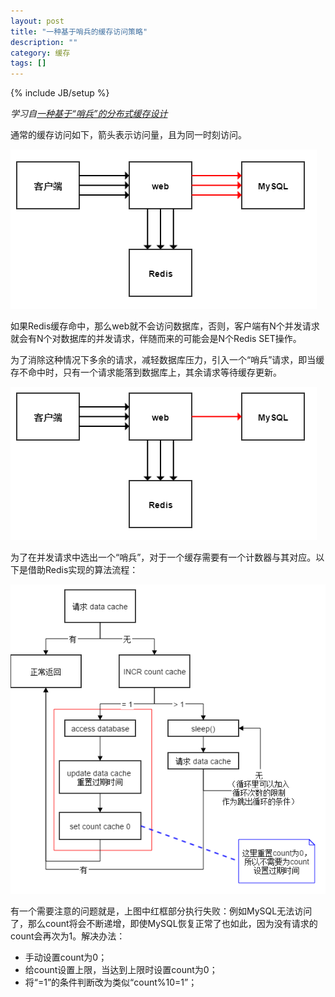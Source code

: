 ```yaml
---
layout: post
title: "一种基于哨兵的缓存访问策略"
description: ""
category: 缓存
tags: []
---
```

{% include JB/setup %}

*学习自[一种基于“哨兵”的分布式缓存设计](http://blog.lichengwu.cn/architecture/2015/06/14/distributed-cache/)*

通常的缓存访问如下，箭头表示访问量，且为同一时刻访问。

![cache access](/assets/img/201507020101.png)

<!--more-->

如果Redis缓存命中，那么web就不会访问数据库，否则，客户端有N个并发请求就会有N个对数据库的并发请求，伴随而来的可能会是N个Redis SET操作。

为了消除这种情况下多余的请求，减轻数据库压力，引入一个“哨兵”请求，即当缓存不命中时，只有一个请求能落到数据库上，其余请求等待缓存更新。

![cache access](/assets/img/201507020102.png)

为了在并发请求中选出一个“哨兵”，对于一个缓存需要有一个计数器与其对应。以下是借助Redis实现的算法流程：

![cache access](/assets/img/201507020103.png)

有一个需要注意的问题就是，上图中红框部分执行失败：例如MySQL无法访问了，那么count将会不断递增，即使MySQL恢复正常了也如此，因为没有请求的count会再次为1。解决办法：

* 手动设置count为0；
* 给count设置上限，当达到上限时设置count为0；
* 将“=1”的条件判断改为类似“count%10=1”；
